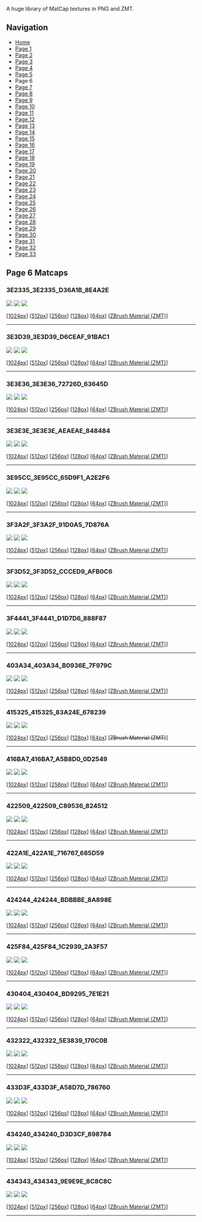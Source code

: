 A huge library of MatCap textures in PNG and ZMT.


## Navigation
* [Home](/)
* [Page 1](PAGE-1.md)
* [Page 2](PAGE-2.md)
* [Page 3](PAGE-3.md)
* [Page 4](PAGE-4.md)
* [Page 5](PAGE-5.md)
* Page 6
* [Page 7](PAGE-7.md)
* [Page 8](PAGE-8.md)
* [Page 9](PAGE-9.md)
* [Page 10](PAGE-10.md)
* [Page 11](PAGE-11.md)
* [Page 12](PAGE-12.md)
* [Page 13](PAGE-13.md)
* [Page 14](PAGE-14.md)
* [Page 15](PAGE-15.md)
* [Page 16](PAGE-16.md)
* [Page 17](PAGE-17.md)
* [Page 18](PAGE-18.md)
* [Page 19](PAGE-19.md)
* [Page 20](PAGE-20.md)
* [Page 21](PAGE-21.md)
* [Page 22](PAGE-22.md)
* [Page 23](PAGE-23.md)
* [Page 24](PAGE-24.md)
* [Page 25](PAGE-25.md)
* [Page 26](PAGE-26.md)
* [Page 27](PAGE-27.md)
* [Page 28](PAGE-28.md)
* [Page 29](PAGE-29.md)
* [Page 30](PAGE-30.md)
* [Page 31](PAGE-31.md)
* [Page 32](PAGE-32.md)
* [Page 33](PAGE-33.md)
## Page 6 Matcaps
### 3E2335_3E2335_D36A1B_8E4A2E
![](preview/3E2335_3E2335_D36A1B_8E4A2E-preview.png)
![](thumbnail/3E2335_3E2335_D36A1B_8E4A2E.jpg)
![](palette/3E2335_3E2335_D36A1B_8E4A2E-palette.png)

[[1024px](https://github.com/nidorx/matcaps/raw/master/1024/3E2335_3E2335_D36A1B_8E4A2E.png)]
[[512px](https://github.com/nidorx/matcaps/raw/master/512/3E2335_3E2335_D36A1B_8E4A2E-512px.png)]
[[256px](https://github.com/nidorx/matcaps/raw/master/256/3E2335_3E2335_D36A1B_8E4A2E-256px.png)]
[[128px](https://github.com/nidorx/matcaps/raw/master/128/3E2335_3E2335_D36A1B_8E4A2E-128px.png)]
[[64px](https://github.com/nidorx/matcaps/raw/master/64/3E2335_3E2335_D36A1B_8E4A2E-64px.png)]
[[ZBrush Material (ZMT)](https://github.com/nidorx/matcaps/raw/master/zmt/3E2335_3E2335_D36A1B_8E4A2E.zmt)]

---
### 3E3D39_3E3D39_D6CEAF_91BAC1
![](preview/3E3D39_3E3D39_D6CEAF_91BAC1-preview.png)
![](thumbnail/3E3D39_3E3D39_D6CEAF_91BAC1.jpg)
![](palette/3E3D39_3E3D39_D6CEAF_91BAC1-palette.png)

[[1024px](https://github.com/nidorx/matcaps/raw/master/1024/3E3D39_3E3D39_D6CEAF_91BAC1.png)]
[[512px](https://github.com/nidorx/matcaps/raw/master/512/3E3D39_3E3D39_D6CEAF_91BAC1-512px.png)]
[[256px](https://github.com/nidorx/matcaps/raw/master/256/3E3D39_3E3D39_D6CEAF_91BAC1-256px.png)]
[[128px](https://github.com/nidorx/matcaps/raw/master/128/3E3D39_3E3D39_D6CEAF_91BAC1-128px.png)]
[[64px](https://github.com/nidorx/matcaps/raw/master/64/3E3D39_3E3D39_D6CEAF_91BAC1-64px.png)]
[[ZBrush Material (ZMT)](https://github.com/nidorx/matcaps/raw/master/zmt/3E3D39_3E3D39_D6CEAF_91BAC1.zmt)]

---
### 3E3E36_3E3E36_72726D_63645D
![](preview/3E3E36_3E3E36_72726D_63645D-preview.png)
![](thumbnail/3E3E36_3E3E36_72726D_63645D.jpg)
![](palette/3E3E36_3E3E36_72726D_63645D-palette.png)

[[1024px](https://github.com/nidorx/matcaps/raw/master/1024/3E3E36_3E3E36_72726D_63645D.png)]
[[512px](https://github.com/nidorx/matcaps/raw/master/512/3E3E36_3E3E36_72726D_63645D-512px.png)]
[[256px](https://github.com/nidorx/matcaps/raw/master/256/3E3E36_3E3E36_72726D_63645D-256px.png)]
[[128px](https://github.com/nidorx/matcaps/raw/master/128/3E3E36_3E3E36_72726D_63645D-128px.png)]
[[64px](https://github.com/nidorx/matcaps/raw/master/64/3E3E36_3E3E36_72726D_63645D-64px.png)]
[[ZBrush Material (ZMT)](https://github.com/nidorx/matcaps/raw/master/zmt/3E3E36_3E3E36_72726D_63645D.zmt)]

---
### 3E3E3E_3E3E3E_AEAEAE_848484
![](preview/3E3E3E_3E3E3E_AEAEAE_848484-preview.png)
![](thumbnail/3E3E3E_3E3E3E_AEAEAE_848484.jpg)
![](palette/3E3E3E_3E3E3E_AEAEAE_848484-palette.png)

[[1024px](https://github.com/nidorx/matcaps/raw/master/1024/3E3E3E_3E3E3E_AEAEAE_848484.png)]
[[512px](https://github.com/nidorx/matcaps/raw/master/512/3E3E3E_3E3E3E_AEAEAE_848484-512px.png)]
[[256px](https://github.com/nidorx/matcaps/raw/master/256/3E3E3E_3E3E3E_AEAEAE_848484-256px.png)]
[[128px](https://github.com/nidorx/matcaps/raw/master/128/3E3E3E_3E3E3E_AEAEAE_848484-128px.png)]
[[64px](https://github.com/nidorx/matcaps/raw/master/64/3E3E3E_3E3E3E_AEAEAE_848484-64px.png)]
[[ZBrush Material (ZMT)](https://github.com/nidorx/matcaps/raw/master/zmt/3E3E3E_3E3E3E_AEAEAE_848484.zmt)]

---
### 3E95CC_3E95CC_65D9F1_A2E2F6
![](preview/3E95CC_3E95CC_65D9F1_A2E2F6-preview.png)
![](thumbnail/3E95CC_3E95CC_65D9F1_A2E2F6.jpg)
![](palette/3E95CC_3E95CC_65D9F1_A2E2F6-palette.png)

[[1024px](https://github.com/nidorx/matcaps/raw/master/1024/3E95CC_3E95CC_65D9F1_A2E2F6.png)]
[[512px](https://github.com/nidorx/matcaps/raw/master/512/3E95CC_3E95CC_65D9F1_A2E2F6-512px.png)]
[[256px](https://github.com/nidorx/matcaps/raw/master/256/3E95CC_3E95CC_65D9F1_A2E2F6-256px.png)]
[[128px](https://github.com/nidorx/matcaps/raw/master/128/3E95CC_3E95CC_65D9F1_A2E2F6-128px.png)]
[[64px](https://github.com/nidorx/matcaps/raw/master/64/3E95CC_3E95CC_65D9F1_A2E2F6-64px.png)]
[[ZBrush Material (ZMT)](https://github.com/nidorx/matcaps/raw/master/zmt/3E95CC_3E95CC_65D9F1_A2E2F6.zmt)]

---
### 3F3A2F_3F3A2F_91D0A5_7D876A
![](preview/3F3A2F_3F3A2F_91D0A5_7D876A-preview.png)
![](thumbnail/3F3A2F_3F3A2F_91D0A5_7D876A.jpg)
![](palette/3F3A2F_3F3A2F_91D0A5_7D876A-palette.png)

[[1024px](https://github.com/nidorx/matcaps/raw/master/1024/3F3A2F_3F3A2F_91D0A5_7D876A.png)]
[[512px](https://github.com/nidorx/matcaps/raw/master/512/3F3A2F_3F3A2F_91D0A5_7D876A-512px.png)]
[[256px](https://github.com/nidorx/matcaps/raw/master/256/3F3A2F_3F3A2F_91D0A5_7D876A-256px.png)]
[[128px](https://github.com/nidorx/matcaps/raw/master/128/3F3A2F_3F3A2F_91D0A5_7D876A-128px.png)]
[[64px](https://github.com/nidorx/matcaps/raw/master/64/3F3A2F_3F3A2F_91D0A5_7D876A-64px.png)]
[[ZBrush Material (ZMT)](https://github.com/nidorx/matcaps/raw/master/zmt/3F3A2F_3F3A2F_91D0A5_7D876A.zmt)]

---
### 3F3D52_3F3D52_CCCED9_AFB0C6
![](preview/3F3D52_3F3D52_CCCED9_AFB0C6-preview.png)
![](thumbnail/3F3D52_3F3D52_CCCED9_AFB0C6.jpg)
![](palette/3F3D52_3F3D52_CCCED9_AFB0C6-palette.png)

[[1024px](https://github.com/nidorx/matcaps/raw/master/1024/3F3D52_3F3D52_CCCED9_AFB0C6.png)]
[[512px](https://github.com/nidorx/matcaps/raw/master/512/3F3D52_3F3D52_CCCED9_AFB0C6-512px.png)]
[[256px](https://github.com/nidorx/matcaps/raw/master/256/3F3D52_3F3D52_CCCED9_AFB0C6-256px.png)]
[[128px](https://github.com/nidorx/matcaps/raw/master/128/3F3D52_3F3D52_CCCED9_AFB0C6-128px.png)]
[[64px](https://github.com/nidorx/matcaps/raw/master/64/3F3D52_3F3D52_CCCED9_AFB0C6-64px.png)]
[[ZBrush Material (ZMT)](https://github.com/nidorx/matcaps/raw/master/zmt/3F3D52_3F3D52_CCCED9_AFB0C6.zmt)]

---
### 3F4441_3F4441_D1D7D6_888F87
![](preview/3F4441_3F4441_D1D7D6_888F87-preview.png)
![](thumbnail/3F4441_3F4441_D1D7D6_888F87.jpg)
![](palette/3F4441_3F4441_D1D7D6_888F87-palette.png)

[[1024px](https://github.com/nidorx/matcaps/raw/master/1024/3F4441_3F4441_D1D7D6_888F87.png)]
[[512px](https://github.com/nidorx/matcaps/raw/master/512/3F4441_3F4441_D1D7D6_888F87-512px.png)]
[[256px](https://github.com/nidorx/matcaps/raw/master/256/3F4441_3F4441_D1D7D6_888F87-256px.png)]
[[128px](https://github.com/nidorx/matcaps/raw/master/128/3F4441_3F4441_D1D7D6_888F87-128px.png)]
[[64px](https://github.com/nidorx/matcaps/raw/master/64/3F4441_3F4441_D1D7D6_888F87-64px.png)]
[[ZBrush Material (ZMT)](https://github.com/nidorx/matcaps/raw/master/zmt/3F4441_3F4441_D1D7D6_888F87.zmt)]

---
### 403A34_403A34_B0936E_7F979C
![](preview/403A34_403A34_B0936E_7F979C-preview.png)
![](thumbnail/403A34_403A34_B0936E_7F979C.jpg)
![](palette/403A34_403A34_B0936E_7F979C-palette.png)

[[1024px](https://github.com/nidorx/matcaps/raw/master/1024/403A34_403A34_B0936E_7F979C.png)]
[[512px](https://github.com/nidorx/matcaps/raw/master/512/403A34_403A34_B0936E_7F979C-512px.png)]
[[256px](https://github.com/nidorx/matcaps/raw/master/256/403A34_403A34_B0936E_7F979C-256px.png)]
[[128px](https://github.com/nidorx/matcaps/raw/master/128/403A34_403A34_B0936E_7F979C-128px.png)]
[[64px](https://github.com/nidorx/matcaps/raw/master/64/403A34_403A34_B0936E_7F979C-64px.png)]
[[ZBrush Material (ZMT)](https://github.com/nidorx/matcaps/raw/master/zmt/403A34_403A34_B0936E_7F979C.zmt)]

---
### 415325_415325_83A24E_678239
![](preview/415325_415325_83A24E_678239-preview.png)
![](thumbnail/415325_415325_83A24E_678239.jpg)
![](palette/415325_415325_83A24E_678239-palette.png)

[[1024px](https://github.com/nidorx/matcaps/raw/master/1024/415325_415325_83A24E_678239.png)]
[[512px](https://github.com/nidorx/matcaps/raw/master/512/415325_415325_83A24E_678239-512px.png)]
[[256px](https://github.com/nidorx/matcaps/raw/master/256/415325_415325_83A24E_678239-256px.png)]
[[128px](https://github.com/nidorx/matcaps/raw/master/128/415325_415325_83A24E_678239-128px.png)]
[[64px](https://github.com/nidorx/matcaps/raw/master/64/415325_415325_83A24E_678239-64px.png)]
[~~ZBrush Material (ZMT)~~]

---
### 416BA7_416BA7_A5B8D0_0D2549
![](preview/416BA7_416BA7_A5B8D0_0D2549-preview.png)
![](thumbnail/416BA7_416BA7_A5B8D0_0D2549.jpg)
![](palette/416BA7_416BA7_A5B8D0_0D2549-palette.png)

[[1024px](https://github.com/nidorx/matcaps/raw/master/1024/416BA7_416BA7_A5B8D0_0D2549.png)]
[[512px](https://github.com/nidorx/matcaps/raw/master/512/416BA7_416BA7_A5B8D0_0D2549-512px.png)]
[[256px](https://github.com/nidorx/matcaps/raw/master/256/416BA7_416BA7_A5B8D0_0D2549-256px.png)]
[[128px](https://github.com/nidorx/matcaps/raw/master/128/416BA7_416BA7_A5B8D0_0D2549-128px.png)]
[[64px](https://github.com/nidorx/matcaps/raw/master/64/416BA7_416BA7_A5B8D0_0D2549-64px.png)]
[[ZBrush Material (ZMT)](https://github.com/nidorx/matcaps/raw/master/zmt/416BA7_416BA7_A5B8D0_0D2549.zmt)]

---
### 422509_422509_C89536_824512
![](preview/422509_422509_C89536_824512-preview.png)
![](thumbnail/422509_422509_C89536_824512.jpg)
![](palette/422509_422509_C89536_824512-palette.png)

[[1024px](https://github.com/nidorx/matcaps/raw/master/1024/422509_422509_C89536_824512.png)]
[[512px](https://github.com/nidorx/matcaps/raw/master/512/422509_422509_C89536_824512-512px.png)]
[[256px](https://github.com/nidorx/matcaps/raw/master/256/422509_422509_C89536_824512-256px.png)]
[[128px](https://github.com/nidorx/matcaps/raw/master/128/422509_422509_C89536_824512-128px.png)]
[[64px](https://github.com/nidorx/matcaps/raw/master/64/422509_422509_C89536_824512-64px.png)]
[[ZBrush Material (ZMT)](https://github.com/nidorx/matcaps/raw/master/zmt/422509_422509_C89536_824512.zmt)]

---
### 422A1E_422A1E_716767_685D59
![](preview/422A1E_422A1E_716767_685D59-preview.png)
![](thumbnail/422A1E_422A1E_716767_685D59.jpg)
![](palette/422A1E_422A1E_716767_685D59-palette.png)

[[1024px](https://github.com/nidorx/matcaps/raw/master/1024/422A1E_422A1E_716767_685D59.png)]
[[512px](https://github.com/nidorx/matcaps/raw/master/512/422A1E_422A1E_716767_685D59-512px.png)]
[[256px](https://github.com/nidorx/matcaps/raw/master/256/422A1E_422A1E_716767_685D59-256px.png)]
[[128px](https://github.com/nidorx/matcaps/raw/master/128/422A1E_422A1E_716767_685D59-128px.png)]
[[64px](https://github.com/nidorx/matcaps/raw/master/64/422A1E_422A1E_716767_685D59-64px.png)]
[[ZBrush Material (ZMT)](https://github.com/nidorx/matcaps/raw/master/zmt/422A1E_422A1E_716767_685D59.zmt)]

---
### 424244_424244_BDBBBE_8A898E
![](preview/424244_424244_BDBBBE_8A898E-preview.png)
![](thumbnail/424244_424244_BDBBBE_8A898E.jpg)
![](palette/424244_424244_BDBBBE_8A898E-palette.png)

[[1024px](https://github.com/nidorx/matcaps/raw/master/1024/424244_424244_BDBBBE_8A898E.png)]
[[512px](https://github.com/nidorx/matcaps/raw/master/512/424244_424244_BDBBBE_8A898E-512px.png)]
[[256px](https://github.com/nidorx/matcaps/raw/master/256/424244_424244_BDBBBE_8A898E-256px.png)]
[[128px](https://github.com/nidorx/matcaps/raw/master/128/424244_424244_BDBBBE_8A898E-128px.png)]
[[64px](https://github.com/nidorx/matcaps/raw/master/64/424244_424244_BDBBBE_8A898E-64px.png)]
[[ZBrush Material (ZMT)](https://github.com/nidorx/matcaps/raw/master/zmt/424244_424244_BDBBBE_8A898E.zmt)]

---
### 425F84_425F84_1C2939_2A3F57
![](preview/425F84_425F84_1C2939_2A3F57-preview.png)
![](thumbnail/425F84_425F84_1C2939_2A3F57.jpg)
![](palette/425F84_425F84_1C2939_2A3F57-palette.png)

[[1024px](https://github.com/nidorx/matcaps/raw/master/1024/425F84_425F84_1C2939_2A3F57.png)]
[[512px](https://github.com/nidorx/matcaps/raw/master/512/425F84_425F84_1C2939_2A3F57-512px.png)]
[[256px](https://github.com/nidorx/matcaps/raw/master/256/425F84_425F84_1C2939_2A3F57-256px.png)]
[[128px](https://github.com/nidorx/matcaps/raw/master/128/425F84_425F84_1C2939_2A3F57-128px.png)]
[[64px](https://github.com/nidorx/matcaps/raw/master/64/425F84_425F84_1C2939_2A3F57-64px.png)]
[[ZBrush Material (ZMT)](https://github.com/nidorx/matcaps/raw/master/zmt/425F84_425F84_1C2939_2A3F57.zmt)]

---
### 430404_430404_BD9295_7E1E21
![](preview/430404_430404_BD9295_7E1E21-preview.png)
![](thumbnail/430404_430404_BD9295_7E1E21.jpg)
![](palette/430404_430404_BD9295_7E1E21-palette.png)

[[1024px](https://github.com/nidorx/matcaps/raw/master/1024/430404_430404_BD9295_7E1E21.png)]
[[512px](https://github.com/nidorx/matcaps/raw/master/512/430404_430404_BD9295_7E1E21-512px.png)]
[[256px](https://github.com/nidorx/matcaps/raw/master/256/430404_430404_BD9295_7E1E21-256px.png)]
[[128px](https://github.com/nidorx/matcaps/raw/master/128/430404_430404_BD9295_7E1E21-128px.png)]
[[64px](https://github.com/nidorx/matcaps/raw/master/64/430404_430404_BD9295_7E1E21-64px.png)]
[[ZBrush Material (ZMT)](https://github.com/nidorx/matcaps/raw/master/zmt/430404_430404_BD9295_7E1E21.zmt)]

---
### 432322_432322_5E3839_170C0B
![](preview/432322_432322_5E3839_170C0B-preview.png)
![](thumbnail/432322_432322_5E3839_170C0B.jpg)
![](palette/432322_432322_5E3839_170C0B-palette.png)

[[1024px](https://github.com/nidorx/matcaps/raw/master/1024/432322_432322_5E3839_170C0B.png)]
[[512px](https://github.com/nidorx/matcaps/raw/master/512/432322_432322_5E3839_170C0B-512px.png)]
[[256px](https://github.com/nidorx/matcaps/raw/master/256/432322_432322_5E3839_170C0B-256px.png)]
[[128px](https://github.com/nidorx/matcaps/raw/master/128/432322_432322_5E3839_170C0B-128px.png)]
[[64px](https://github.com/nidorx/matcaps/raw/master/64/432322_432322_5E3839_170C0B-64px.png)]
[[ZBrush Material (ZMT)](https://github.com/nidorx/matcaps/raw/master/zmt/432322_432322_5E3839_170C0B.zmt)]

---
### 433D3F_433D3F_A58D7D_786760
![](preview/433D3F_433D3F_A58D7D_786760-preview.png)
![](thumbnail/433D3F_433D3F_A58D7D_786760.jpg)
![](palette/433D3F_433D3F_A58D7D_786760-palette.png)

[[1024px](https://github.com/nidorx/matcaps/raw/master/1024/433D3F_433D3F_A58D7D_786760.png)]
[[512px](https://github.com/nidorx/matcaps/raw/master/512/433D3F_433D3F_A58D7D_786760-512px.png)]
[[256px](https://github.com/nidorx/matcaps/raw/master/256/433D3F_433D3F_A58D7D_786760-256px.png)]
[[128px](https://github.com/nidorx/matcaps/raw/master/128/433D3F_433D3F_A58D7D_786760-128px.png)]
[[64px](https://github.com/nidorx/matcaps/raw/master/64/433D3F_433D3F_A58D7D_786760-64px.png)]
[[ZBrush Material (ZMT)](https://github.com/nidorx/matcaps/raw/master/zmt/433D3F_433D3F_A58D7D_786760.zmt)]

---
### 434240_434240_D3D3CF_898784
![](preview/434240_434240_D3D3CF_898784-preview.png)
![](thumbnail/434240_434240_D3D3CF_898784.jpg)
![](palette/434240_434240_D3D3CF_898784-palette.png)

[[1024px](https://github.com/nidorx/matcaps/raw/master/1024/434240_434240_D3D3CF_898784.png)]
[[512px](https://github.com/nidorx/matcaps/raw/master/512/434240_434240_D3D3CF_898784-512px.png)]
[[256px](https://github.com/nidorx/matcaps/raw/master/256/434240_434240_D3D3CF_898784-256px.png)]
[[128px](https://github.com/nidorx/matcaps/raw/master/128/434240_434240_D3D3CF_898784-128px.png)]
[[64px](https://github.com/nidorx/matcaps/raw/master/64/434240_434240_D3D3CF_898784-64px.png)]
[[ZBrush Material (ZMT)](https://github.com/nidorx/matcaps/raw/master/zmt/434240_434240_D3D3CF_898784.zmt)]

---
### 434343_434343_9E9E9E_8C8C8C
![](preview/434343_434343_9E9E9E_8C8C8C-preview.png)
![](thumbnail/434343_434343_9E9E9E_8C8C8C.jpg)
![](palette/434343_434343_9E9E9E_8C8C8C-palette.png)

[[1024px](https://github.com/nidorx/matcaps/raw/master/1024/434343_434343_9E9E9E_8C8C8C.png)]
[[512px](https://github.com/nidorx/matcaps/raw/master/512/434343_434343_9E9E9E_8C8C8C-512px.png)]
[[256px](https://github.com/nidorx/matcaps/raw/master/256/434343_434343_9E9E9E_8C8C8C-256px.png)]
[[128px](https://github.com/nidorx/matcaps/raw/master/128/434343_434343_9E9E9E_8C8C8C-128px.png)]
[[64px](https://github.com/nidorx/matcaps/raw/master/64/434343_434343_9E9E9E_8C8C8C-64px.png)]
[[ZBrush Material (ZMT)](https://github.com/nidorx/matcaps/raw/master/zmt/434343_434343_9E9E9E_8C8C8C.zmt)]

---